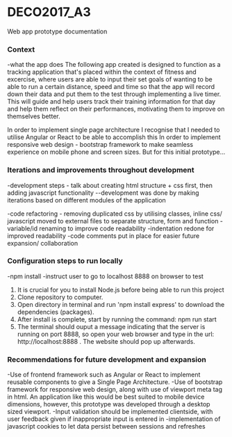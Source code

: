 # DECO2017_A3

Web app prototype documentation
### Context
-what the app does
The following app created is designed to function as a tracking application that's placed within the context of fitness and excercise, where users are able to input their set goals of wanting to be able to run a certain distance, speed and time so that the app will record down their data and put them to the test through implementing a live timer. This will guide and help users track their training information for that day and help them reflect on their performances, motivating them to improve on themselves better.

In order to implement single page architecture I recognise that I needed to utilise Angular or React to be able to accomplish this
In order to implement responsive web design - bootstrap framework to make seamless experience on mobile phone and screen sizes. But for this initial prototype...

### Iterations and improvements throughout development
-development steps - talk about creating html structure + css first, then adding javascript functionality
--development was done by making iterations based on different modules of the application

-code refactoring - removing duplicated css by utilising classes, inline css/ javascript moved to external files to separate structure, form and function
-variable/id renaming to improve code readability
-indentation redone for improved readability
-code comments put in place for easier future expansion/ collaboration

### Configuration steps to run locally
-npm install
-instruct user to go to localhost 8888 on browser to test

1. It is crucial for you to install Node.js before being able to run this project
2. Clone repository to computer.
3. Open directory in terminal and run 'npm install express' to download the dependencies (packages).
4. After install is complete, start by running the command: npm run start
5. The terminal should ouput a message indicating that the server is running on port 8888, so open your web browser and type in the url: http://localhost:8888 . The website should pop up afterwards. 

### Recommendations for future development and expansion

-Use of frontend framework such as Angular or React to implement reusable components to give a Single Page Architecture. 
-Use of bootstrap framework for responsive web design, along with use of viewport meta tag in html. An application like this would be best suited to mobile device dimensions, however, this prototype was developed through a desktop sized viewport.
-Input validation should be implemented clientside, with user feedback given if inappropriate input is entered in
-implementation of javascript cookies to let data persist between sessions and refreshes